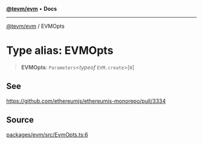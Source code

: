 [**@tevm/evm**](../README.md) • **Docs**

***

[@tevm/evm](../globals.md) / EVMOpts

# Type alias: EVMOpts

> **EVMOpts**: `Parameters`\<*typeof* `EVM.create`\>\[`0`\]

## See

https://github.com/ethereumjs/ethereumjs-monorepo/pull/3334

## Source

[packages/evm/src/EvmOpts.ts:6](https://github.com/evmts/tevm-monorepo/blob/main/packages/evm/src/EvmOpts.ts#L6)
